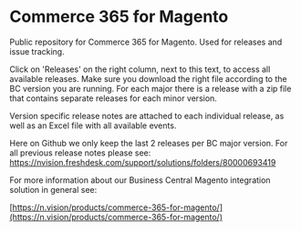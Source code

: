 # Commerce 365 for Magento
Public repository for Commerce 365 for Magento. Used for releases and issue tracking.

Click on 'Releases' on the right column, next to this text, to access all available releases. Make sure you download the right file according to the BC version you are running. For each major there is a release with a zip file that contains separate releases for each minor version. 

Version specific release notes are attached to each individual release, as well as an Excel file with all available events. 

Here on Github we only keep the last 2 releases per BC major version. For all previous release notes please see: https://nvision.freshdesk.com/support/solutions/folders/80000693419

For more information about our Business Central Magento integration solution in general see: 

[https://n.vision/products/commerce-365-for-magento/](https://n.vision/products/commerce-365-for-magento/)
